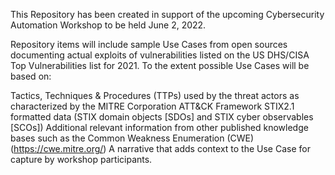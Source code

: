 This Repository has been created in support of the upcoming Cybersecurity Automation Workshop to be held June 2, 2022.

Repository items will include sample Use Cases from open sources documenting actual exploits of vulnerabilities listed on the US DHS/CISA Top Vulnerabilities list for 2021. To the extent possible Use Cases will be based on:

Tactics, Techniques & Procedures (TTPs) used by the threat actors as characterized by the MITRE Corporation ATT&CK Framework
STIX2.1 formatted data (STIX domain objects [SDOs] and STIX cyber observables [SCOs])
Additional relevant information from other published knowledge bases such as the Common Weakness Enumeration (CWE) (https://cwe.mitre.org/)
A narrative that adds context to the Use Case for capture by workshop participants.
